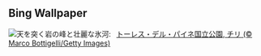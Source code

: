 ## Bing Wallpaper
![](https://www.bing.com/th?id=OHR.TorresChile_JA-JP1840046415_UHD.jpg&w=1000)天を突く岩の峰と壮麗な氷河:&nbsp;&ensp;[トーレス・デル・パイネ国立公園, チリ (© Marco Bottigelli/Getty Images)](https://www.bing.com/th?id=OHR.TorresChile_JA-JP1840046415_UHD.jpg)
<br><br/>
